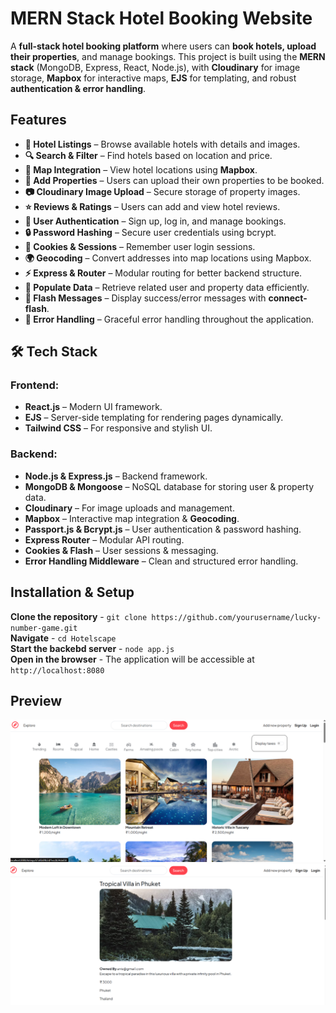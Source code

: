 # MERN Stack Hotel Booking Website

A **full-stack hotel booking platform** where users can **book hotels, upload their properties**, and manage bookings. This project is built using the **MERN stack** (MongoDB, Express, React, Node.js), with **Cloudinary** for image storage, **Mapbox** for interactive maps, **EJS** for templating, and robust **authentication & error handling**.


##  Features

- **🏨 Hotel Listings** – Browse available hotels with details and images.
- **🔍 Search & Filter** – Find hotels based on location and price.
- **📍 Map Integration** – View hotel locations using **Mapbox**.
- **📝 Add Properties** – Users can upload their own properties to be booked.
- **📷 Cloudinary Image Upload** – Secure storage of property images.
- **⭐ Reviews & Ratings** – Users can add and view hotel reviews.
- **👥 User Authentication** – Sign up, log in, and manage bookings.
- **🔒 Password Hashing** – Secure user credentials using bcrypt.
- **🍪 Cookies & Sessions** – Remember user login sessions.
- **🌍 Geocoding** – Convert addresses into map locations using Mapbox.
- **⚡ Express & Router** – Modular routing for better backend structure.
- **🔄 Populate Data** – Retrieve related user and property data efficiently.
- **💬 Flash Messages** – Display success/error messages with **connect-flash**.
- **🚨 Error Handling** – Graceful error handling throughout the application.

## 🛠 Tech Stack

### Frontend:
- **React.js** – Modern UI framework.
- **EJS** – Server-side templating for rendering pages dynamically.
- **Tailwind CSS** – For responsive and stylish UI.

### Backend:
- **Node.js & Express.js** – Backend framework.
- **MongoDB & Mongoose** – NoSQL database for storing user & property data.
- **Cloudinary** – For image uploads and management.
- **Mapbox** – Interactive map integration & **Geocoding**.
- **Passport.js & Bcrypt.js** – User authentication & password hashing.
- **Express Router** – Modular API routing.
- **Cookies & Flash** – User sessions & messaging.
- **Error Handling Middleware** – Clean and structured error handling.

## Installation & Setup

**Clone the repository** - `git clone https://github.com/yourusername/lucky-number-game.git`  
**Navigate** - `cd Hotelscape`  
**Start the backebd server** - `node app.js`  
**Open in the browser** - The application will be accessible at `http://localhost:8080`  
## Preview

![Hotel Booking Website Preview](preview1.png)
![Hotel Booking Website Preview](preview2.png)

